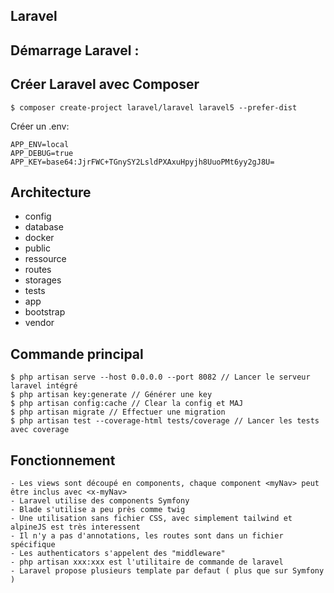## Laravel

## Démarrage Laravel :

## Créer Laravel avec Composer

    $ composer create-project laravel/laravel laravel5 --prefer-dist

Créer un .env:

    APP_ENV=local
    APP_DEBUG=true
    APP_KEY=base64:JjrFWC+TGnySY2LsldPXAxuHpyjh8UuoPMt6yy2gJ8U=

## Architecture

- config
- database
- docker
- public
- ressource
- routes
- storages
- tests
- app
- bootstrap
- vendor

## Commande principal


    $ php artisan serve --host 0.0.0.0 --port 8082 // Lancer le serveur laravel intégré
    $ php artisan key:generate // Générer une key
    $ php artisan config:cache // Clear la config et MAJ
    $ php artisan migrate // Effectuer une migration
    $ php artisan test --coverage-html tests/coverage // Lancer les tests avec coverage
    
## Fonctionnement 
    - Les views sont découpé en components, chaque component <myNav> peut être inclus avec <x-myNav>
    - Laravel utilise des components Symfony
    - Blade s'utilise a peu près comme twig
    - Une utilisation sans fichier CSS, avec simplement tailwind et alpineJS est très interessent
    - Il n'y a pas d'annotations, les routes sont dans un fichier spécifique
    - Les authenticators s'appelent des "middleware"
    - php artisan xxx:xxx est l'utilitaire de commande de laravel
    - Laravel propose plusieurs template par defaut ( plus que sur Symfony )
